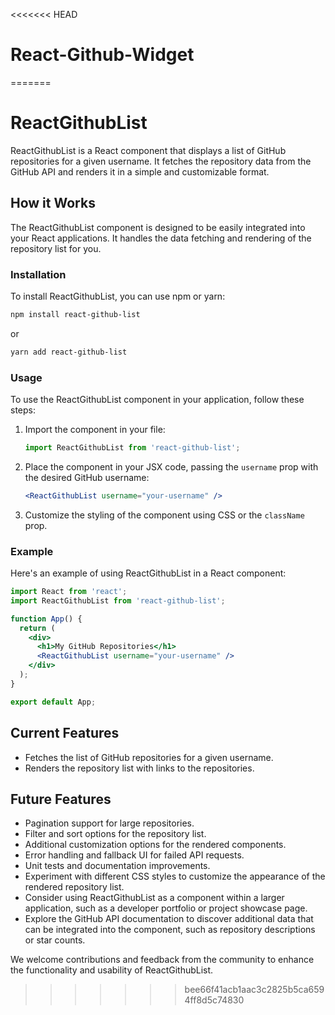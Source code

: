 <<<<<<< HEAD
# React-Github-Widget
=======
# ReactGithubList

ReactGithubList is a React component that displays a list of GitHub repositories for a given username. It fetches the repository data from the GitHub API and renders it in a simple and customizable format.

## How it Works

The ReactGithubList component is designed to be easily integrated into your React applications. It handles the data fetching and rendering of the repository list for you.

### Installation

To install ReactGithubList, you can use npm or yarn:

```bash
npm install react-github-list
```

or

```bash
yarn add react-github-list
```

### Usage

To use the ReactGithubList component in your application, follow these steps:

1. Import the component in your file:

   ```jsx
   import ReactGithubList from 'react-github-list';
   ```

2. Place the component in your JSX code, passing the `username` prop with the desired GitHub username:

   ```jsx
   <ReactGithubList username="your-username" />
   ```

3. Customize the styling of the component using CSS or the `className` prop.

### Example

Here's an example of using ReactGithubList in a React component:

```jsx
import React from 'react';
import ReactGithubList from 'react-github-list';

function App() {
  return (
    <div>
      <h1>My GitHub Repositories</h1>
      <ReactGithubList username="your-username" />
    </div>
  );
}

export default App;
```

## Current Features

- Fetches the list of GitHub repositories for a given username.
- Renders the repository list with links to the repositories.

## Future Features

- Pagination support for large repositories.
- Filter and sort options for the repository list.
- Additional customization options for the rendered components.
- Error handling and fallback UI for failed API requests.
- Unit tests and documentation improvements.
- Experiment with different CSS styles to customize the appearance of the rendered repository list.
- Consider using ReactGithubList as a component within a larger application, such as a developer portfolio or project showcase page.
- Explore the GitHub API documentation to discover additional data that can be integrated into the component, such as repository descriptions or star counts.

We welcome contributions and feedback from the community to enhance the functionality and usability of ReactGithubList.
>>>>>>> bee66f41acb1aac3c2825b5ca6594ff8d5c74830
